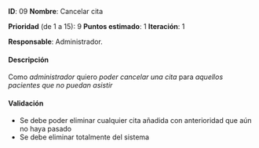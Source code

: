 **ID**: 09
**Nombre**: Cancelar cita

**Prioridad** (de 1 a 15): 9
**Puntos estimado**: 1
**Iteración**: 1

**Responsable**: Administrador.

#### Descripción

Como *administrador* quiero *poder cancelar una cita* para *aquellos pacientes que no puedan asistir*

#### Validación

* Se debe poder eliminar cualquier cita añadida con anterioridad que aún no haya pasado
* Se debe eliminar totalmente del sistema

